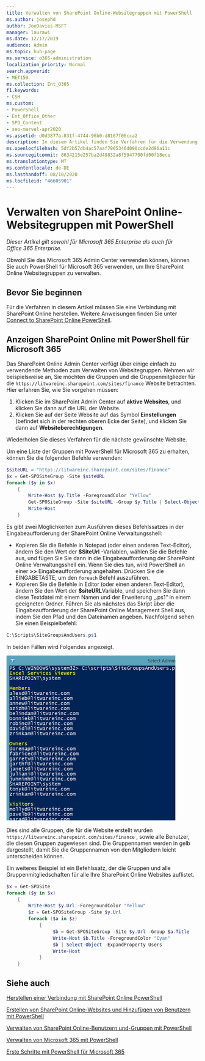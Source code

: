 ```yaml
---
title: Verwalten von SharePoint Online-Websitegruppen mit PowerShell
ms.author: josephd
author: JoeDavies-MSFT
manager: laurawi
ms.date: 12/17/2019
audience: Admin
ms.topic: hub-page
ms.service: o365-administration
localization_priority: Normal
search.appverid:
- MET150
ms.collection: Ent_O365
f1.keywords:
- CSH
ms.custom:
- PowerShell
- Ent_Office_Other
- SPO_Content
- seo-marvel-apr2020
ms.assetid: d0d3877a-831f-4744-96b0-d8167f06cca2
description: In diesem Artikel finden Sie Verfahren für die Verwendung von PowerShell für Microsoft 365 zum Verwalten von SharePoint Online Websitegruppen.
ms.openlocfilehash: 5df2b57db4ac57aaf7905346d090ccde2d96a11c
ms.sourcegitcommit: 8634215e257ba2d49832a8f5947700fd00f18ece
ms.translationtype: MT
ms.contentlocale: de-DE
ms.lasthandoff: 08/10/2020
ms.locfileid: "46605901"
---
```

# <a name="manage-sharepoint-online-site-groups-with-powershell"></a>Verwalten von SharePoint Online-Websitegruppen mit PowerShell

*Dieser Artikel gilt sowohl für Microsoft 365 Enterprise als auch für Office 365 Enterprise.*

Obwohl Sie das Microsoft 365 Admin Center verwenden können, können Sie auch PowerShell für Microsoft 365 verwenden, um Ihre SharePoint Online Websitegruppen zu verwalten.

## <a name="before-you-begin"></a>Bevor Sie beginnen

Für die Verfahren in diesem Artikel müssen Sie eine Verbindung mit SharePoint Online herstellen. Weitere Anweisungen finden Sie unter [Connect to SharePoint Online PowerShell](https://docs.microsoft.com/powershell/sharepoint/sharepoint-online/connect-sharepoint-online?view=sharepoint-ps).

## <a name="view-sharepoint-online-with-powershell-for-microsoft-365"></a>Anzeigen SharePoint Online mit PowerShell für Microsoft 365

Das SharePoint Online Admin Center verfügt über einige einfach zu verwendende Methoden zum Verwalten von Websitegruppen. Nehmen wir beispielsweise an, Sie möchten die Gruppen und die Gruppenmitglieder für die `https://litwareinc.sharepoint.com/sites/finance` Website betrachten. Hier erfahren Sie, wie Sie vorgehen müssen:

1. Klicken Sie im SharePoint Admin Center auf **aktive Websites**, und klicken Sie dann auf die URL der Website.
2. Klicken Sie auf der Seite Website auf das Symbol **Einstellungen** (befindet sich in der rechten oberen Ecke der Seite), und klicken Sie dann auf **Websiteberechtigungen**.

Wiederholen Sie dieses Verfahren für die nächste gewünschte Website.

Um eine Liste der Gruppen mit PowerShell für Microsoft 365 zu erhalten, können Sie die folgenden Befehle verwenden:

```powershell
$siteURL = "https://litwareinc.sharepoint.com/sites/finance"
$x = Get-SPOSiteGroup -Site $siteURL
foreach ($y in $x)
    {
        Write-Host $y.Title -ForegroundColor "Yellow"
        Get-SPOSiteGroup -Site $siteURL -Group $y.Title | Select-Object -ExpandProperty Users
        Write-Host
    }
```

Es gibt zwei Möglichkeiten zum Ausführen dieses Befehlssatzes in der Eingabeaufforderung der SharePoint Online Verwaltungsshell:

- Kopieren Sie die Befehle in Notepad (oder einen anderen Text-Editor), ändern Sie den Wert der **$SiteUrl** -Variablen, wählen Sie die Befehle aus, und fügen Sie Sie dann in die Eingabeaufforderung der SharePoint Online Verwaltungsshell ein. Wenn Sie dies tun, wird PowerShell an einer **>>** Eingabeaufforderung angehalten. Drücken Sie die EINGABETASTE, um den `foreach` Befehl auszuführen.<br/>
- Kopieren Sie die Befehle in Editor (oder einen anderen Text-Editor), ändern Sie den Wert der **$siteURL**Variable, und speichern Sie dann diese Textdatei mit einem Namen und der Erweiterung „.ps1“ in einem geeigneten Ordner. Führen Sie als nächstes das Skript über die Eingabeaufforderung der SharePoint Online Management Shell aus, indem Sie den Pfad und den Dateinamen angeben. Nachfolgend sehen Sie einen Beispielbefehl:

```powershell
C:\Scripts\SiteGroupsAndUsers.ps1
```

In beiden Fällen wird Folgendes angezeigt.

![SharePoint Online Websitegruppen](media/SPO-site-groups.png)

Dies sind alle Gruppen, die für die Website erstellt wurden `https://litwareinc.sharepoint.com/sites/finance` , sowie alle Benutzer, die diesen Gruppen zugewiesen sind. Die Gruppennamen werden in gelb dargestellt, damit Sie die Gruppennamen von den Mitgliedern leicht unterscheiden können.

Ein weiteres Beispiel ist ein Befehlssatz, der die Gruppen und alle Gruppenmitgliedschaften für alle Ihre SharePoint Online Websites auflistet.

```powershell
$x = Get-SPOSite
foreach ($y in $x)
    {
        Write-Host $y.Url -ForegroundColor "Yellow"
        $z = Get-SPOSiteGroup -Site $y.Url
        foreach ($a in $z)
            {
                 $b = Get-SPOSiteGroup -Site $y.Url -Group $a.Title 
                 Write-Host $b.Title -ForegroundColor "Cyan"
                 $b | Select-Object -ExpandProperty Users
                 Write-Host
            }
    }
```
    
## <a name="see-also"></a>Siehe auch

[Herstellen einer Verbindung mit SharePoint Online PowerShell](https://docs.microsoft.com/powershell/sharepoint/sharepoint-online/connect-sharepoint-online?view=sharepoint-ps)

[Erstellen von SharePoint Online-Websites und Hinzufügen von Benutzern mit PowerShell](create-sharepoint-sites-and-add-users-with-powershell.md)

[Verwalten von SharePoint Online-Benutzern und-Gruppen mit PowerShell](manage-sharepoint-users-and-groups-with-powershell.md)

[Verwalten von Microsoft 365 mit PowerShell](manage-office-365-with-office-365-powershell.md)
  
[Erste Schritte mit PowerShell für Microsoft 365](getting-started-with-office-365-powershell.md)

